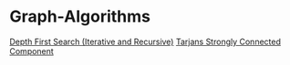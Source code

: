 # Graph-Algorithms

[Depth First Search (Iterative and Recursive)](./DFS.java)
[Tarjans Strongly Connected Component](./TarjansSCC.java)